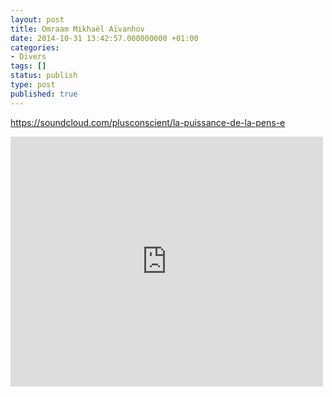 ```yaml
---
layout: post
title: Omraam Mikhaël Aïvanhov
date: 2014-10-31 13:42:57.000000000 +01:00
categories:
- Divers
tags: []
status: publish
type: post
published: true
---
```


<https://soundcloud.com/plusconscient/la-puissance-de-la-pens-e>

<iframe width="500" height="400" scrolling="no"
    frameborder="no" src="https://w.soundcloud.com/player/?visual=true&url=http%3A%2F%2Fapi.soundcloud.com%2Ftracks%2F52516864&show_artwork=true&maxwidth=500&maxheight=750"></iframe>


